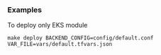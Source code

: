 ### Examples


To deploy only EKS module

```
make deploy BACKEND_CONFIG=config/default.conf VAR_FILE=vars/default.tfvars.json
```

